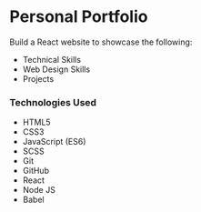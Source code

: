 # Personal Portfolio
Build a React website to showcase the following:
* Technical Skills
* Web Design Skills
* Projects

### Technologies Used

* HTML5
* CSS3
* JavaScript (ES6)
* SCSS
* Git
* GitHub
* React
* Node JS
* Babel
